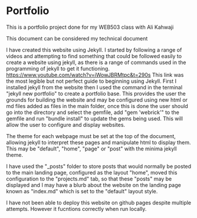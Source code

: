 # Portfolio
This is a portfolio project done for my WEB503 class with Ali Kahwaji 

This document can be considered my technical document 

I have created this website using Jekyll. I started by following a range of videos and attempting to find something that could be followed easily to create a website using jekyll, as there is a range of commands used in the programming of jekyll to get it functioning. https://www.youtube.com/watch?v=iWowJBRMtpc&t=290s This link was the most legible but not perfect guide to beginning using Jekyll. First I installed jekyll from the website then I used the command in the terminal "jekyll new portfolio" to create a portfolio base. This provides the user the grounds for building the website and may be configured using new html or md files added as files in the main folder, once this is done the user should go into the directory and select the gemfile, add "gem 'webrick'" to the gemfile and run "bundle install" to update the gems being used. This will allow the user to configure and display websites.

The theme for each webpage must be set at the top of the document, allowing jekyll to interpret these pages and manipulate html to display them. This may be "default", "home", "page" or "post" with the minima jekyll theme. 

I have used the "_posts" folder to store posts that would normally be posted to the main landing page, configured as the layout "home", moved this configuration to the "projects.md" tab, so that these "posts" may be displayed and I may have a blurb about the website on the landing page known as "index.md" which is set to the "default" layout style. 

I have not been able to deploy this website on github pages despite multiple attempts. However it fucntions correctly when run locally. 